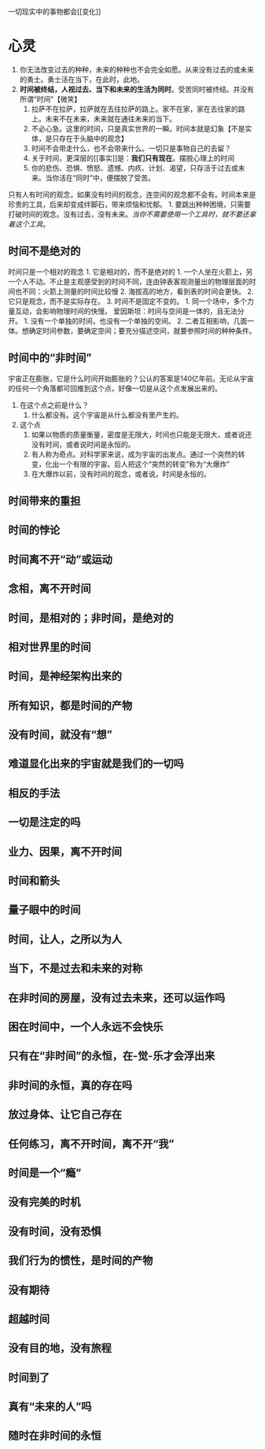 一切现实中的事物都会[[变化]] 

# 心灵

1. 你无法改变过去的种种，未来的种种也不会完全如愿。从来没有过去的或未来的勇士。勇士活在当下，在此时，此地。
2. **时间被终结，人视过去、当下和未来的生活为同时**。受苦同时被终结。并没有所谓“时间”【微笑】
	1. 拉萨不在拉萨，拉萨就在去往拉萨的路上。家不在家，家在去往家的路上。未来不在未来，未来就在通往未来的当下。
	2. 不必心急。这里的时间，只是真实世界的一瞬。时间本就是幻象【不是实体，是只存在于头脑中的观念】
	3. 时间不会带走什么，也不会带来什么。一切只是事物自己的去留？
	4. 关于时间，更深层的[[事实]]是：**我们只有现在**。摆脱心理上的时间
	5. 你的悲伤、恐惧、愤怒、遗憾、内疚、计划、渴望，只存活于过去或未来。当你活在“同时”中，便摆脱了受苦。


只有人有时间的观念，如果没有时间的观念，连空间的观念都不会有。时间本来是珍贵的工具，后来却变成绊脚石，带来烦恼和忧郁。
	1. 要跳出种种困境，只需要打破时间的观念。没有过去，没有未来。*当你不需要使用一个工具时，就不要还拿着这个工具*。

## 时间不是绝对的
时间只是一个相对的观念
	1. 它是相对的，而不是绝对的
		1. 一个人坐在火箭上，另一个人不动。不止是主观感受到的时间不同，连由钟表客观测量出的物理层面的时间也不同：火箭上测量的时间比较慢
		2. 海拔高的地方，看到表的时间会更快。
	2. 它只是观念，而不是实际存在。
	3. 时间不是固定不变的。
		1. 同一个场中，多个力量互动，会影响物理时间的快慢。
爱因斯坦：时间与空间是一体的，且无法分开。
	1. 没有一个单独的时间，也没有一个单独的空间。
	2. 二者互相影响，几面一体。想确定时间参数，要确定空间；要充分描述空间，就要参照时间的种种条件。
## 时间中的“非时间”
宇宙正在膨胀，它是什么时间开始膨胀的？公认的答案是140亿年前。无论从宇宙的任何一个角落都可回推到这个点，好像一切是从这个点发展出来的。
1. 在这个点之前是什么？
	1. 什么都没有。这个宇宙是从什么都没有里产生的。
2. 这个点
	1. 如果以物质的质量衡量，密度是无限大，时间也只能是无限大，或者说还没有时间，或者说时间是永恒的。
	2. 有人称为奇点。对科学家来说，成为宇宙的出发点。通过一个突然的转变，化出一个有限的宇宙。后人把这个“突然的转变”称为“大爆炸”
	3. 在大爆炸以前，没有时间的观念，或者说，时间是永恒的。
## 时间带来的重担

## 时间的悖论

## 时间离不开“动”或运动

## 念相，离不开时间

## 时间，是相对的；非时间，是绝对的

## 相对世界里的时间

## 时间，是神经架构出来的

## 所有知识，都是时间的产物

## 没有时间，就没有“想”

## 难道显化出来的宇宙就是我们的一切吗

## 相反的手法

## 一切是注定的吗

## 业力、因果，离不开时间

## 时间和箭头

## 量子眼中的时间

## 时间，让人，之所以为人

## 当下，不是过去和未来的对称

## 在非时间的房屋，没有过去未来，还可以运作吗


## 困在时间中，一个人永远不会快乐

## 只有在“非时间”的永恒，在-觉-乐才会浮出来

## 非时间的永恒，真的存在吗

## 放过身体、让它自己存在

## 任何练习，离不开时间，离不开“我”

## 时间是一个“瘾”

## 没有完美的时机

## 没有时间，没有恐惧

## 我们行为的惯性，是时间的产物

## 没有期待

## 超越时间

## 没有目的地，没有旅程

## 时间到了

## 真有“未来的人”吗

## 随时在非时间的永恒
